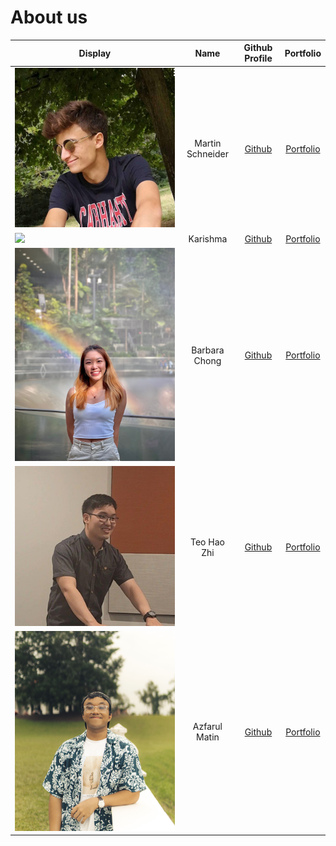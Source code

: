 # About us

| Display                     |       Name       |               Github Profile               |            Portfolio             |
|-----------------------------|:----------------:|:------------------------------------------:|:--------------------------------:|
| ![](team/Martin.jpeg)       | Martin Schneider | [Github](https://github.com/martinschnder) | [Portfolio](docs/team/Martin.md) |
| ![](team/Karishma.png)      |     Karishma     |  [Github](https://github.com/karishma-t)   |  [Portfolio](team/karishma.md)   |
| ![](team/Barbara_image.JPG) |  Barbara Chong   |  [Github](https://github.com/barbaracwx)   |   [Portfolio](team/Barbara.md)   |
| ![](team/HaoZhi.png)        |   Teo Hao Zhi    |   [Github](https://github.com/TeoHaoZhi)   |   [Portfolio](team/HaoZhi.md)    |
| ![](team/Azfarul.JPG)       |  Azfarul Matin   | [Github](https://github.com/azfarulmatin)  |   [Portfolio](team/Azfarul.md)   |



